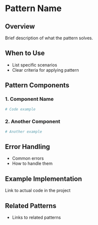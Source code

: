 # Pattern Name

## Overview
Brief description of what the pattern solves.

## When to Use
- List specific scenarios
- Clear criteria for applying pattern

## Pattern Components

### 1. Component Name
```python
# Code example
```

### 2. Another Component
```python
# Another example
```

## Error Handling
- Common errors
- How to handle them

## Example Implementation
Link to actual code in the project

## Related Patterns
- Links to related patterns
